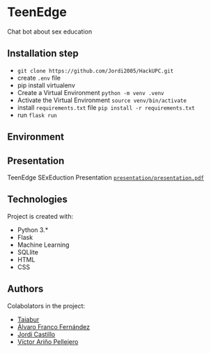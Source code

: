 # TeenEdge
Chat bot about sex education

## Installation step

* `git clone https://github.com/Jordi2005/HackUPC.git`
* create `.env` file
* pip install virtualenv
* Create a Virtual Environment `python -m venv .venv`
* Activate the Virtual Environment `source venv/bin/activate`
* install `requirements.txt` file `pip install -r requirements.txt`
* run `flask run`

## Environment 

  
## Presentation
TeenEdge SExEduction Presentation [`presentation/presentation.pdf`](https://github.com/Jordi2005/HackUPC/blob/main/presentation/presentation.pdf)

## Technologies
Project is created with: 
* Python 3.*
* Flask 
* Machine Learning 
* SQLlite
* HTML
* CSS



## Authors
Colabolators in the project: 
* [Taiabur](https://github.com/taiaburbd)
* [Álvaro Franco Fernández](https://github.com/AlvaroFrancoHackUPC1)
* [Jordi Castillo](https://github.com/Jordi2005)
* [Víctor Ariño Pellejero](https://github.com/vTH0R)
